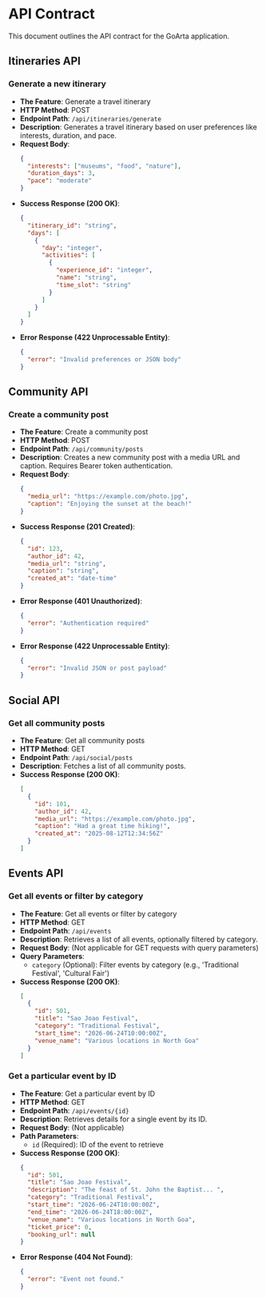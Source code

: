 # API Contract

This document outlines the API contract for the GoArta application.

## Itineraries API

### Generate a new itinerary

*   **The Feature**: Generate a travel itinerary
*   **HTTP Method**: POST
*   **Endpoint Path**: `/api/itineraries/generate`
*   **Description**: Generates a travel itinerary based on user preferences like interests, duration, and pace.
*   **Request Body**:
    ```json
    {
      "interests": ["museums", "food", "nature"],
      "duration_days": 3,
      "pace": "moderate"
    }
    ```
*   **Success Response (200 OK)**:
    ```json
    {
      "itinerary_id": "string",
      "days": [
        {
          "day": "integer",
          "activities": [
            {
              "experience_id": "integer",
              "name": "string",
              "time_slot": "string"
            }
          ]
        }
      ]
    }
    ```
*   **Error Response (422 Unprocessable Entity)**:
    ```json
    {
      "error": "Invalid preferences or JSON body"
    }
    ```

## Community API

### Create a community post

*   **The Feature**: Create a community post
*   **HTTP Method**: POST
*   **Endpoint Path**: `/api/community/posts`
*   **Description**: Creates a new community post with a media URL and caption. Requires Bearer token authentication.
*   **Request Body**:
    ```json
    {
      "media_url": "https://example.com/photo.jpg",
      "caption": "Enjoying the sunset at the beach!"
    }
    ```
*   **Success Response (201 Created)**:
    ```json
    {
      "id": 123,
      "author_id": 42,
      "media_url": "string",
      "caption": "string",
      "created_at": "date-time"
    }
    ```
*   **Error Response (401 Unauthorized)**:
    ```json
    {
      "error": "Authentication required"
    }
    ```
*   **Error Response (422 Unprocessable Entity)**:
    ```json
    {
      "error": "Invalid JSON or post payload"
    }
    ```

## Social API

### Get all community posts

*   **The Feature**: Get all community posts
*   **HTTP Method**: GET
*   **Endpoint Path**: `/api/social/posts`
*   **Description**: Fetches a list of all community posts.
*   **Success Response (200 OK)**:
    ```json
    [
      {
        "id": 101,
        "author_id": 42,
        "media_url": "https://example.com/photo.jpg",
        "caption": "Had a great time hiking!",
        "created_at": "2025-08-12T12:34:56Z"
      }
    ]
    ```

## Events API

### Get all events or filter by category

*   **The Feature**: Get all events or filter by category
*   **HTTP Method**: GET
*   **Endpoint Path**: `/api/events`
*   **Description**: Retrieves a list of all events, optionally filtered by category.
*   **Request Body**: (Not applicable for GET requests with query parameters)
*   **Query Parameters**:
    *   `category` (Optional): Filter events by category (e.g., 'Traditional Festival', 'Cultural Fair')
*   **Success Response (200 OK)**:
    ```json
    [
      {
        "id": 501,
        "title": "Sao Joao Festival",
        "category": "Traditional Festival",
        "start_time": "2026-06-24T10:00:00Z",
        "venue_name": "Various locations in North Goa"
      }
    ]
    ```

### Get a particular event by ID

*   **The Feature**: Get a particular event by ID
*   **HTTP Method**: GET
*   **Endpoint Path**: `/api/events/{id}`
*   **Description**: Retrieves details for a single event by its ID.
*   **Request Body**: (Not applicable)
*   **Path Parameters**:
    *   `id` (Required): ID of the event to retrieve
*   **Success Response (200 OK)**:
    ```json
    {
      "id": 501,
      "title": "Sao Joao Festival",
      "description": "The feast of St. John the Baptist... ",
      "category": "Traditional Festival",
      "start_time": "2026-06-24T10:00:00Z",
      "end_time": "2026-06-24T18:00:00Z",
      "venue_name": "Various locations in North Goa",
      "ticket_price": 0,
      "booking_url": null
    }
    ```
*   **Error Response (404 Not Found)**:
    ```json
    {
      "error": "Event not found."
    }
    ```